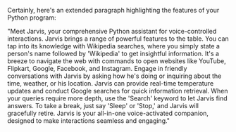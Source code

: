 Certainly, here's an extended paragraph highlighting the features of your Python program:

"Meet Jarvis, your comprehensive Python assistant for voice-controlled interactions. Jarvis brings a range of powerful features to the table. You can tap into its knowledge with Wikipedia searches, where you simply state a person's name followed by 'Wikipedia' to get insightful information. It's a breeze to navigate the web with commands to open websites like YouTube, Flipkart, Google, Facebook, and Instagram. Engage in friendly conversations with Jarvis by asking how he's doing or inquiring about the time, weather, or his location. Jarvis can provide real-time temperature updates and conduct Google searches for quick information retrieval. When your queries require more depth, use the 'Search' keyword to let Jarvis find answers. To take a break, just say 'Sleep' or 'Stop,' and Jarvis will gracefully retire. Jarvis is your all-in-one voice-activated companion, designed to make interactions seamless and engaging."
